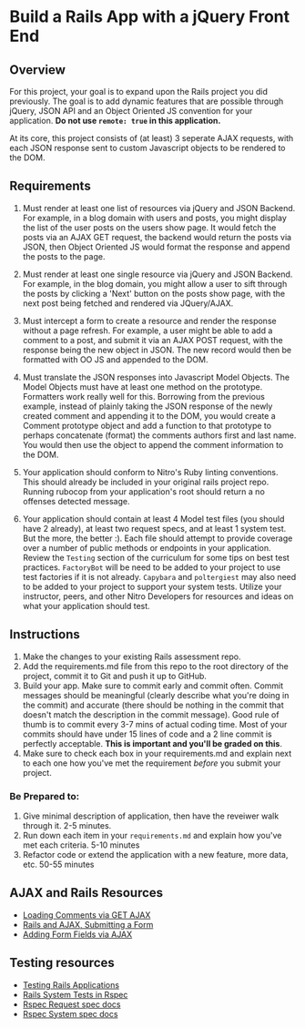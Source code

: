 # Build a Rails App with a jQuery Front End

## Overview

For this project, your goal is to expand upon the Rails project you did previously. The goal is to add dynamic features that are possible through jQuery, JSON API and an Object Oriented JS convention for your application. **Do not use `remote: true` in this application.**

At its core, this project consists of (at least) 3 seperate AJAX requests, with each JSON response sent to custom Javascript objects to be rendered to the DOM.

## Requirements

1. Must render at least one list of resources via jQuery and JSON Backend. For example, in a blog domain with users and posts, you might display the list of the user posts on the users show page. It would fetch the posts via an AJAX GET request, the backend would return the posts via JSON, then Object Oriented JS would format the response and append the posts to the page.

2. Must render at least one single resource via jQuery and JSON Backend. For example, in the blog domain, you might allow a user to sift through the posts by clicking a 'Next' button on the posts show page, with the next post being fetched and rendered via JQuery/AJAX.

3. Must intercept a form to create a resource and render the response without a page refresh. For example, a user might be able to add a comment to a post, and submit it via an AJAX POST request, with the response being the new object in JSON. The new record would then be formatted with OO JS and appended to the DOM.

4. Must translate the JSON responses into Javascript Model Objects. The Model Objects must have at least one method on the prototype. Formatters work really well for this. Borrowing from the previous example, instead of plainly taking the JSON response of the newly created comment and appending it to the DOM, you would create a Comment prototype object and add a function to that prototype to perhaps concatenate (format) the comments authors first and last name. You would then use the object to append the comment information to the DOM.

5. Your application should conform to Nitro's Ruby linting conventions. This should already be included in your original rails project repo. Running rubocop from your application's root should return a no offenses detected message.

6. Your application should contain at least 4 Model test files (you should have 2 already), at least two request specs, and at least 1 system test. But the more, the better :). Each file should attempt to provide coverage over a number of public methods or endpoints in your application. Review the `Testing` section of the curriculum for some tips on best test practices. `FactoryBot` will be need to be added to your project to use test factories if it is not already. `Capybara` and `poltergiest` may also need to be added to your project to support your system tests. Utilize your instructor, peers, and other Nitro Developers for resources and ideas on what your application should test.

## Instructions

1. Make the changes to your existing Rails assessment repo.
1. Add the requirements.md file from this repo to the root directory of the project, commit it to Git and push it up to GitHub.
1. Build your app. Make sure to commit early and commit often. Commit messages should be meaningful (clearly describe what you're doing in the commit) and accurate (there should be nothing in the commit that doesn't match the description in the commit message). Good rule of thumb is to commit every 3-7 mins of actual coding time. Most of your commits should have under 15 lines of code and a 2 line commit is perfectly acceptable. **This is important and you'll be graded on this**.
1. Make sure to check each box in your requirements.md and explain next to each one how you've met the requirement *before* you submit your project.

### Be Prepared to:

1. Give minimal description of application, then have the reveiwer walk through it. 2-5 minutes.
1. Run down each item in your `requirements.md` and explain how you've met each criteria. 5-10 minutes
1. Refactor code or extend the application with a new feature, more data, etc. 50-55 minutes

## AJAX and Rails Resources

* [Loading Comments via GET AJAX](https://www.youtube.com/watch?v=E8TJmwW5ayQ)
* [Rails and AJAX, Submitting a Form](https://www.youtube.com/watch?v=XxzayZma5Ew)
* [Adding Form Fields via AJAX](https://www.youtube.com/watch?v=BcGtDkydAug)

## Testing resources

* [Testing Rails Applications](https://guides.rubyonrails.org/testing.html)
* [Rails System Tests in Rspec](https://medium.com/table-xi/a-quick-guide-to-rails-system-tests-in-rspec-b6e9e8a8b5f6)
* [Rspec Request spec docs](https://relishapp.com/rspec/rspec-rails/v/3-8/docs/request-specs/request-spec)
* [Rspec System spec docs](https://relishapp.com/rspec/rspec-rails/docs/system-specs/system-spec)
